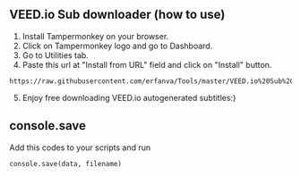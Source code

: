 ## VEED.io Sub downloader (how to use)
1) Install Tampermonkey on your browser.
2) Click on Tampermonkey logo and go to Dashboard.
3) Go to Utilities tab.
4) Paste this url at "Install from URL" field and click on "Install" button.
```
https://raw.githubusercontent.com/erfanva/Tools/master/VEED.io%20Sub%20downloader.js
```
5) Enjoy free downloading VEED.io autogenerated subtitles:)
## console.save
Add this codes to your scripts and run
```
console.save(data, filename)
```
